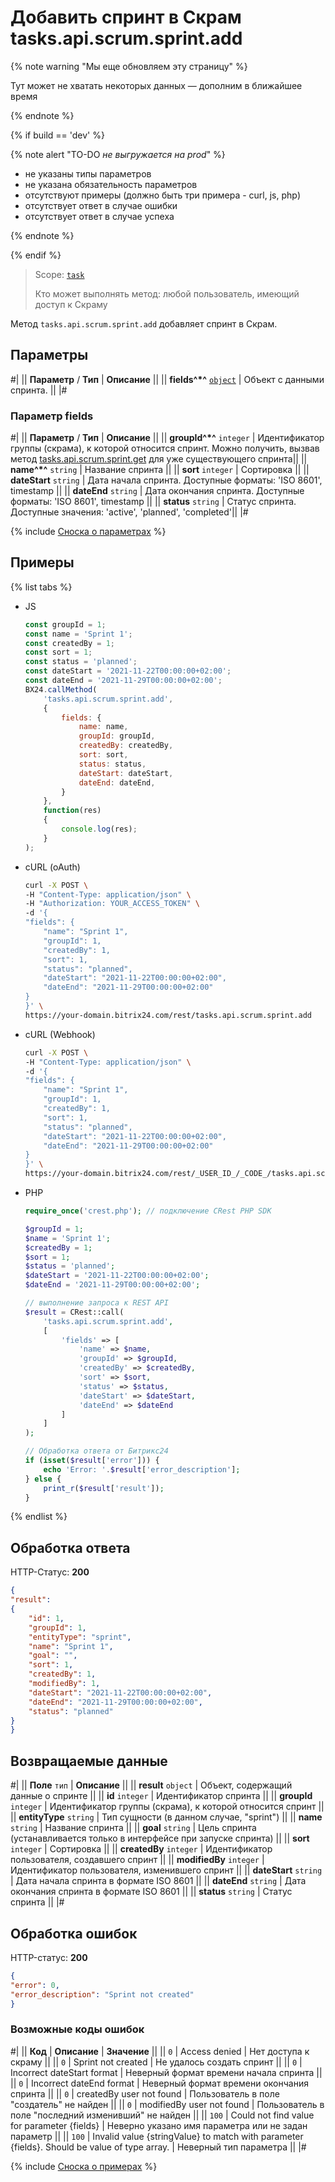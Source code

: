 # Добавить спринт в Скрам tasks.api.scrum.sprint.add

{% note warning "Мы еще обновляем эту страницу" %}

Тут может не хватать некоторых данных — дополним в ближайшее время

{% endnote %}

{% if build == 'dev' %}

{% note alert "TO-DO _не выгружается на prod_" %}

- не указаны типы параметров
- не указана обязательность параметров
- отсутствуют примеры (должно быть три примера - curl, js, php)
- отсутствует ответ в случае ошибки
- отсутствует ответ в случае успеха
 
{% endnote %}

{% endif %}

> Scope: [`task`](../../../scopes/permissions.md)
>
> Кто может выполнять метод: любой пользователь, имеющий доступ к Скраму

Метод `tasks.api.scrum.sprint.add` добавляет спринт в Скрам.

## Параметры

#|
|| **Параметр** / **Тип** | **Описание** ||
|| **fields^*^**
[`object`](../../../data-types.md) | Объект с данными спринта. ||
|#

### Параметр fields

#|
|| **Параметр** / **Тип** | **Описание** ||
|| **groupId^*^** `integer` | Идентификатор группы (скрама), к которой относится спринт. Можно получить, вызвав метод [tasks.api.scrum.sprint.get](./tasks-api-scrum-sprint-get.md) для уже существующего спринта||
|| **name^*^** `string` | Название спринта ||
|| **sort** `integer` | Сортировка ||
|| **dateStart** `string` | Дата начала спринта. Доступные форматы: 'ISO 8601', timestamp ||
|| **dateEnd** `string` | Дата окончания спринта. Доступные форматы: 'ISO 8601', timestamp ||
|| **status** `string` | Статус спринта. Доступные значения: 'active', 'planned', 'completed'||
|#

{% include [Сноска о параметрах](../../../../_includes/required.md) %}

## Примеры

{% list tabs %}

- JS
    ```js
    const groupId = 1;
    const name = 'Sprint 1';
    const createdBy = 1;
    const sort = 1;
    const status = 'planned';
    const dateStart = '2021-11-22T00:00:00+02:00';
    const dateEnd = '2021-11-29T00:00:00+02:00';
    BX24.callMethod(
        'tasks.api.scrum.sprint.add',
        {
            fields: {
                name: name,
                groupId: groupId,
                createdBy: createdBy,
                sort: sort,
                status: status,
                dateStart: dateStart,
                dateEnd: dateEnd,
            }
        },
        function(res)
        {
            console.log(res);
        }
    );
    ```

- cURL (oAuth)

    ```bash
    curl -X POST \
    -H "Content-Type: application/json" \
    -H "Authorization: YOUR_ACCESS_TOKEN" \
    -d '{
    "fields": {
        "name": "Sprint 1",
        "groupId": 1,
        "createdBy": 1,
        "sort": 1,
        "status": "planned",
        "dateStart": "2021-11-22T00:00:00+02:00",
        "dateEnd": "2021-11-29T00:00:00+02:00"
    }
    }' \
    https://your-domain.bitrix24.com/rest/tasks.api.scrum.sprint.add
    ```

- cURL (Webhook)

    ```bash
    curl -X POST \
    -H "Content-Type: application/json" \
    -d '{
    "fields": {
        "name": "Sprint 1",
        "groupId": 1,
        "createdBy": 1,
        "sort": 1,
        "status": "planned",
        "dateStart": "2021-11-22T00:00:00+02:00",
        "dateEnd": "2021-11-29T00:00:00+02:00"
    }
    }' \
    https://your-domain.bitrix24.com/rest/_USER_ID_/_CODE_/tasks.api.scrum.sprint.add
    ```

- PHP

    ```php
    require_once('crest.php'); // подключение CRest PHP SDK

    $groupId = 1;
    $name = 'Sprint 1';
    $createdBy = 1;
    $sort = 1;
    $status = 'planned';
    $dateStart = '2021-11-22T00:00:00+02:00';
    $dateEnd = '2021-11-29T00:00:00+02:00';

    // выполнение запроса к REST API
    $result = CRest::call(
        'tasks.api.scrum.sprint.add',
        [
            'fields' => [
                'name' => $name,
                'groupId' => $groupId,
                'createdBy' => $createdBy,
                'sort' => $sort,
                'status' => $status,
                'dateStart' => $dateStart,
                'dateEnd' => $dateEnd
            ]
        ]
    );

    // Обработка ответа от Битрикс24
    if (isset($result['error'])) {
        echo 'Error: '.$result['error_description'];
    } else {
        print_r($result['result']);
    }
    ```

{% endlist %}

## Обработка ответа

HTTP-Статус: **200**

```json
{
"result":
{
    "id": 1,
    "groupId": 1,
    "entityType": "sprint",
    "name": "Sprint 1",
    "goal": "",
    "sort": 1,
    "createdBy": 1,
    "modifiedBy": 1,
    "dateStart": "2021-11-22T00:00:00+02:00",
    "dateEnd": "2021-11-29T00:00:00+02:00",
    "status": "planned"
}
}
```

## Возвращаемые данные

#|
|| **Поле** `тип` | **Описание** ||
|| **result** `object` | Объект, содержащий данные о спринте ||
|| **id** `integer` | Идентификатор спринта ||
|| **groupId** `integer` | Идентификатор группы (скрама), к которой относится спринт ||
|| **entityType** `string` | Тип сущности (в данном случае, "sprint") ||
|| **name** `string` | Название спринта ||
|| **goal** `string` | Цель спринта (устанавливается только в интерфейсе при запуске спринта) ||
|| **sort** `integer` | Сортировка ||
|| **createdBy** `integer` | Идентификатор пользователя, создавшего спринт ||
|| **modifiedBy** `integer` | Идентификатор пользователя, изменившего спринт ||
|| **dateStart** `string` | Дата начала спринта в формате ISO 8601 ||
|| **dateEnd** `string` | Дата окончания спринта в формате ISO 8601 ||
|| **status** `string` | Статус спринта ||
|#

## Обработка ошибок

HTTP-статус: **200**

```json
{
"error": 0,
"error_description": "Sprint not created"
}
```

### Возможные коды ошибок

#|
|| **Код** | **Описание** | **Значение** ||
|| `0` | Access denied | Нет доступа к скраму ||
|| `0` | Sprint not created | Не удалось создать спринт ||
|| `0` | Incorrect dateStart format | Неверный формат времени начала спринта ||
|| `0` | Incorrect dateEnd format | Неверный формат времени окончания спринта ||
|| `0` | createdBy user not found | Пользователь в поле "создатель" не найден ||
|| `0` | modifiedBy user not found | Пользователь в поле "последний изменивший" не найден ||
|| `100` | Could not find value for parameter {fields} | Неверно указано имя параметра или не задан параметр ||
|| `100` | Invalid value {stringValue} to match with parameter {fields}. Should be value of type array. | Неверный тип параметра ||
|#

{% include [Сноска о примерах](../../../../_includes/examples.md) %}